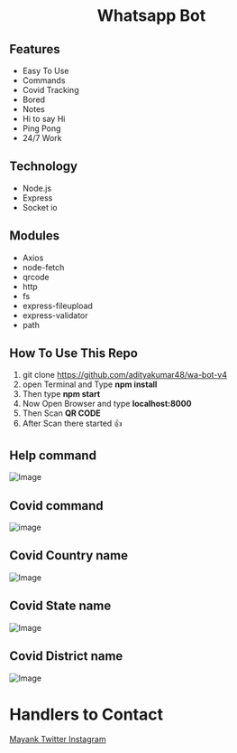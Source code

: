# <div align="center">Whatsapp Bot</div>

## Features

- Easy To Use
- Commands
- Covid Tracking
- Bored
- Notes
- Hi to say Hi
- Ping Pong
- 24/7 Work

## Technology

- Node.js
- Express
- Socket io

## Modules

- Axios
- node-fetch
- qrcode
- http
- fs
- express-fileupload
- express-validator
- path

## How To Use This Repo
1. git clone https://github.com/adityakumar48/wa-bot-v4
2. open Terminal and Type **npm install**
3. Then type **npm start**
4. Now Open Browser and type **localhost:8000**
5. Then Scan **QR CODE**
6. After Scan there started 👍

## Help command 
![Image](https://github.com/madhukarmayank/wa-bot-v4/blob/master/img/help.jpg)
## Covid command
![image](https://github.com/madhukarmayank/wa-bot-v4/blob/master/img/covid.jpg)
## Covid Country name
![Image](https://github.com/madhukarmayank/wa-bot-v4/blob/master/img/covid_india.jpg)
## Covid State name
![Image](https://github.com/madhukarmayank/wa-bot-v4/blob/master/img/covid_Chha.jpg)
## Covid District name
![Image](https://github.com/madhukarmayank/wa-bot-v4/blob/master/img/covid_durg.jpg)

# Handlers to Contact

<a href="https://github.com/madhukarmayank"> Mayank </a>
<a href="https://twitter.com/ranochtech"> Twitter </a>
<a href="https://instagram.com/ranochtech"> Instagram </a>
